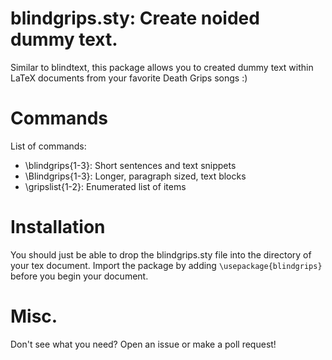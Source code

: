 # blindgrips.sty: Create noided dummy text.

Similar to blindtext, this package allows you to created dummy text within LaTeX documents from your favorite Death Grips songs :)

# Commands
List of commands:
- \blindgrips{1-3}: Short sentences and text snippets
- \Blindgrips{1-3}: Longer, paragraph sized, text blocks
- \gripslist{1-2}: Enumerated list of items

# Installation
You should just be able to drop the blindgrips.sty file into the directory of your tex document.
Import the package by adding `\usepackage{blindgrips}` before you begin your document.

# Misc.
Don't see what you need? Open an issue or make a poll request!
